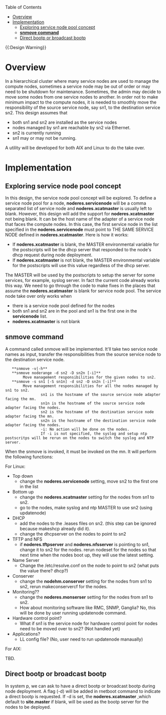<!-- START doctoc generated TOC please keep comment here to allow auto update -->
<!-- DON'T EDIT THIS SECTION, INSTEAD RE-RUN doctoc TO UPDATE -->
Table of Contents

- [Overview](#overview)
- [Implementation](#implementation)
  - [Exploring service node pool concept](#exploring-service-node-pool-concept)
  - [**snmove command**](#snmove-command)
  - [Direct bootp or broadcast bootp](#direct-bootp-or-broadcast-bootp)

<!-- END doctoc generated TOC please keep comment here to allow auto update -->

{{:Design Warning}} 


# Overview

In a hierarchical cluster where many service nodes are used to manage the compute nodes, sometimes a service node may be out of order or may need to be shutdown for maintenance. Sometimes, the admin may decide to move some nodes from one service nodes to another. In order not to make minimum impact to the compute nodes, it is needed to smoothly move the responsibility of the source service node, say sn1, to the destination service sn2. This design assumes that 

  * both sn1 and sn2 are installed as the service nodes 
  * nodes managed by sn1 are reachable by sn2 via Ethernet. 
  * sn2 is currently running 
  * sn1 may or may not be running. 

A utility will be developed for both AIX and Linux to do the take over. 

# Implementation

## Exploring service node pool concept

In this design, the service node pool concept will be explored. To define a service node pool for a node, **noderes.servicenode** will be a comma separated list of service node and **noderes.xcatmaster** is usually left to blank. However, this design will add the support for **noderes.xcatmaster** not being blank. It can be the host name of the adapter of a service node that faces the compute nodes. In this case, the first service node in the list specified in the **noderes.servicenode** must point to THE SAME SERVICE NODE defined in **noderes.xcatmaster**. Here is how it works: 

  * If **noderes.xcatmaster** is blank, the MASTER environmental variable for the postscripts will be the dhcp server that responded to the node's dhcp request during node deployment. 
  * If **noderes.xcatmaster** is not blank, the MASTER environmental variable for the postscripts will use this value regardless of the dhcp server. 

The MASTER will be used by the postscripts to setup the server for some services, for example, syslog server. In fact the current code already works this way. We need to go through the code to make fixes in the places that assume the **noderes.xcatmaster** is blank for service node pool. The service node take over only works when 

  * there is a service node pool defined for the nodes 
  * both sn1 and sn2 are in the pool and sn1 is the first one in the **servicenode** list. 
  * **noderes.xcatmaster** is not blank 

## **snmove command**

A command called snmove will be implemented. It'll take two service node names as input, transfer the responsibilities from the source service node to the destination service node. 
    
       **snmove -v|-h**
       **snmove noderange -d sn2 -D sn2n [-i]**  
            Move management responsibilities for the given nodes to sn2. 
       **snmove -s sn1 [-S sn1n] -d sn2 -D sn2n [-i]**  
            Move management responsibilities for all the nodes managed by sn1 to sn2.
                    sn1 is the hostname of the source service node adapter facing the mn.
                    sn1n is the hostname of the source service node adapter facing the nodes.
                    sn2 is the hostname of the destination service node adapter facing the mn.
                    sn2n is the hostname of the destination service node adapter facing the nodes.
                    -i: No action will be done on the nodes. 
                    If -i is not specified, the syslog and setup ntp postscritps will be rerun on the nodes to switch the syslog and NTP server.
    

  
When the snmove is invoked, it must be invoked on the mn. It will perform the following functions: 

For Linux: 

  * Top down 
    * change the **noderes.servicenode** setting, move sn2 to the first one in the list 
  * Bottom up 
    * change the **noderes.xcatmaster** setting for the nodes from sn1 to sn2. 
    * go to the nodes, make syslog and ntp MASTER to use sn2 (using updatenode) 
  * DHCP 
    * add the nodes to the .leases files on sn2. (this step can be ignored because makeshcp already did it). 
    * change the dhcpserver on the nodes to point to sn2 
  * TFTP and NFS 
    * if **noderes.tftpserver** and **noderes.nfsserver** is pointing to sn1, change it to sn2 for the nodes. rerun nodeset for the nodes so that next time when the nodes boot up, they will use the latest setting. 
  * Name Server 
    * Change the /etc/resolve.conf on the node to point to sn2 (what puts the value there? dhcp?) 
  * Conserver 
    * change the **nodehm.conserver** setting for the nodes from sn1 to sn2, rerun makeconservercf for the nodes. 
  * Monitoring?? 
    * change the **noderes.monserser** setting for the nodes from sn1 to sn2. 
    * How about monitoring software like RMC, SNMP, Ganglia? No, this will be done by user running updatenode command. 
  * Hardware control point? 
    * What if sn1 is the service node for hardware control point for nodes need to be moved over to sn2? (Not handled yet) 
  * Applications? 
    * LL config file? (No, user need to run updatenode manaually) 

  
For AIX: 

TBD. 

## Direct bootp or broadcast bootp

In system p, we can ask to have a direct bootp or broadcast bootp during node deployment. A flag (-d) will be added in rnetboot command to indicate a direct bootp is requested. If -d is set, the **noderes.xcatmaster** ,which default to **site.master** if blank, will be used as the bootp server for the nodes to be deployed. 
